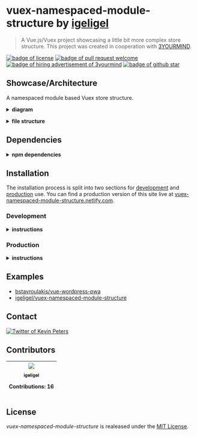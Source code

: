 # vuex-namespaced-module-structure by <a href="https://github.com/igeligel">igeligel</a>

> A Vue.js/Vuex project showcasing a little bit more complex store structure.
> This project was created in cooperation with
> [3YOURMIND](https://github.com/3YOURMIND).

<a href="./License.md"><img src="https://img.shields.io/github/license/igeligel/vuex-namespaced-module-structure.svg" alt="badge of license" /></a>
<a href="https://github.com/igeligel/vuex-namespaced-module-structure/pulls"><img src="https://img.shields.io/badge/PR-welcome-green.svg" alt="badge of pull request welcome" /></a>
<a href="https://www.3yourmind.com/career"><img src="https://img.shields.io/badge/3YOURMIND-Hiring-brightgreen.svg" alt="badge of hiring advertisement of 3yourmind" /></a>
<a href="https://github.com/igeligel/vuex-namespaced-module-structure/stargazers"><img src="https://img.shields.io/github/stars/igeligel/vuex-namespaced-module-structure.svg?style=social&label=Stars" alt="badge of github star" /></a>

## Showcase/Architecture

A namespaced module based Vuex store structure.

<p><details>
  <summary><b>diagram</b></summary>
  <p><img src="./docs/structure.png" alt="structure of the store system" /></p>
</details></p>

<p><details>
  <summary><b>file structure</b></summary>
  <img src="./docs/vs-code-folder-structure.png" alt="structure of the store system in visual studio code" />
</details></p>

## Dependencies

<p><details>
  <summary><b>npm dependencies</b></summary>

| Dependency | Version |
| ---------- | ------- |
| vue        | ^2.5.2  |
| vue-router | ^3.0.1  |
| vuex       | ^3.0.0  |

</details></p>

## Installation

The installation process is split into two sections for
[development](#development) and [production](#production) use. You can find a
production version of this site live at
[vuex-namespaced-module-structure.netlify.com](https://vuex-namespaced-module-structure.netlify.com).

### Development

<p><details>
  <summary><b>instructions</b></summary>

#### Using npm

```shell
npm install
npm run dev
```

#### Using yarn

```shell
yarn install
yarn run dev
```

</details></p>

### Production

<p><details>
  <summary><b>instructions</b></summary>

#### Using npm

```shell
npm install
npm run build
```

#### Using yarn

```shell
yarn install
yarn run build
```

</details></p>

## Examples

* [bstavroulakis/vue-wordpress-pwa](https://github.com/bstavroulakis/vue-wordpress-pwa)
* [igeligel/vuex-namespaced-module-structure](https://github.com/igeligel/vuex-namespaced-module-structure)

## Contact

<a href="https://twitter.com/kevinpeters_"><img src="https://img.shields.io/badge/Contact-Twitter-1da1f2.svg" alt="Twitter of Kevin Peters"></a>

## Contributors

<table><thead><tr><th align="center"><a href="https://github.com/igeligel"><img src="https://avatars2.githubusercontent.com/u/12736734?v=3" width="100px;" style="max-width:100%;"><br><sub>igeligel</sub></a><br><p>Contributions: 16</p></th></tbody></table>

## License

_vuex-namespaced-module-structure_ is realeased under the
[MIT License](/License.md).
